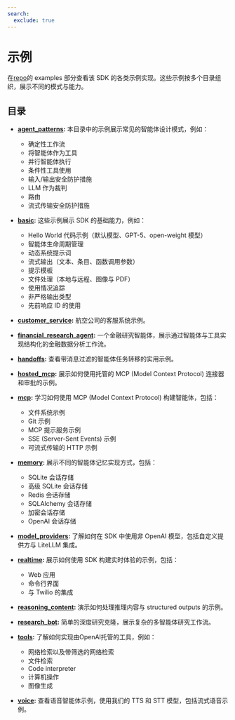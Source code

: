 ```yaml
---
search:
  exclude: true
---
```

# 示例

在[repo](https://github.com/openai/openai-agents-python/tree/main/examples)的 examples 部分查看该 SDK 的各类示例实现。这些示例按多个目录组织，展示不同的模式与能力。

## 目录

- **[agent_patterns](https://github.com/openai/openai-agents-python/tree/main/examples/agent_patterns):**
  本目录中的示例展示常见的智能体设计模式，例如：
  - 确定性工作流
  - 将智能体作为工具
  - 并行智能体执行
  - 条件性工具使用
  - 输入/输出安全防护措施
  - LLM 作为裁判
  - 路由
  - 流式传输安全防护措施

- **[basic](https://github.com/openai/openai-agents-python/tree/main/examples/basic):**
  这些示例展示 SDK 的基础能力，例如：
  - Hello World 代码示例（默认模型、GPT-5、open-weight 模型）
  - 智能体生命周期管理
  - 动态系统提示词
  - 流式输出（文本、条目、函数调用参数）
  - 提示模板
  - 文件处理（本地与远程、图像与 PDF）
  - 使用情况追踪
  - 非严格输出类型
  - 先前响应 ID 的使用

- **[customer_service](https://github.com/openai/openai-agents-python/tree/main/examples/customer_service):**
  航空公司的客服系统示例。

- **[financial_research_agent](https://github.com/openai/openai-agents-python/tree/main/examples/financial_research_agent):**
  一个金融研究智能体，展示通过智能体与工具实现结构化的金融数据分析工作流。

- **[handoffs](https://github.com/openai/openai-agents-python/tree/main/examples/handoffs):**
  查看带消息过滤的智能体任务转移的实用示例。

- **[hosted_mcp](https://github.com/openai/openai-agents-python/tree/main/examples/hosted_mcp):**
  展示如何使用托管的 MCP (Model Context Protocol) 连接器和审批的示例。

- **[mcp](https://github.com/openai/openai-agents-python/tree/main/examples/mcp):**
  学习如何使用 MCP (Model Context Protocol) 构建智能体，包括：
  - 文件系统示例
  - Git 示例
  - MCP 提示服务示例
  - SSE (Server-Sent Events) 示例
  - 可流式传输的 HTTP 示例

- **[memory](https://github.com/openai/openai-agents-python/tree/main/examples/memory):**
  展示不同的智能体记忆实现方式，包括：
  - SQLite 会话存储
  - 高级 SQLite 会话存储
  - Redis 会话存储
  - SQLAlchemy 会话存储
  - 加密会话存储
  - OpenAI 会话存储

- **[model_providers](https://github.com/openai/openai-agents-python/tree/main/examples/model_providers):**
  了解如何在 SDK 中使用非 OpenAI 模型，包括自定义提供方与 LiteLLM 集成。

- **[realtime](https://github.com/openai/openai-agents-python/tree/main/examples/realtime):**
  展示如何使用 SDK 构建实时体验的示例，包括：
  - Web 应用
  - 命令行界面
  - 与 Twilio 的集成

- **[reasoning_content](https://github.com/openai/openai-agents-python/tree/main/examples/reasoning_content):**
  演示如何处理推理内容与 structured outputs 的示例。

- **[research_bot](https://github.com/openai/openai-agents-python/tree/main/examples/research_bot):**
  简单的深度研究克隆，展示复杂的多智能体研究工作流。

- **[tools](https://github.com/openai/openai-agents-python/tree/main/examples/tools):**
  了解如何实现由OpenAI托管的工具，例如：
  - 网络检索以及带筛选的网络检索
  - 文件检索
  - Code interpreter
  - 计算机操作
  - 图像生成

- **[voice](https://github.com/openai/openai-agents-python/tree/main/examples/voice):**
  查看语音智能体示例，使用我们的 TTS 和 STT 模型，包括流式语音示例。